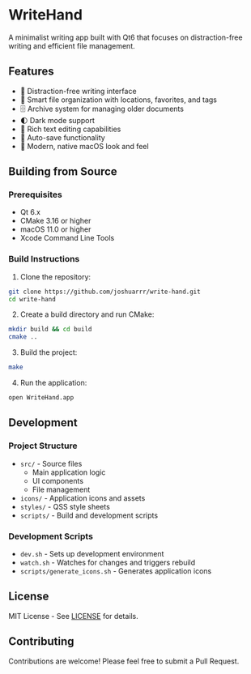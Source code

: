 # WriteHand

A minimalist writing app built with Qt6 that focuses on distraction-free writing and efficient file management.

## Features

- 🎯 Distraction-free writing interface
- 📁 Smart file organization with locations, favorites, and tags
- 🗄️ Archive system for managing older documents
- 🌓 Dark mode support
- 📝 Rich text editing capabilities
- 🔄 Auto-save functionality
- 🎨 Modern, native macOS look and feel

## Building from Source

### Prerequisites

- Qt 6.x
- CMake 3.16 or higher
- macOS 11.0 or higher
- Xcode Command Line Tools

### Build Instructions

1. Clone the repository:

```bash
git clone https://github.com/joshuarrr/write-hand.git
cd write-hand
```

2. Create a build directory and run CMake:

```bash
mkdir build && cd build
cmake ..
```

3. Build the project:

```bash
make
```

4. Run the application:

```bash
open WriteHand.app
```

## Development

### Project Structure

- `src/` - Source files
  - Main application logic
  - UI components
  - File management
- `icons/` - Application icons and assets
- `styles/` - QSS style sheets
- `scripts/` - Build and development scripts

### Development Scripts

- `dev.sh` - Sets up development environment
- `watch.sh` - Watches for changes and triggers rebuild
- `scripts/generate_icons.sh` - Generates application icons

## License

MIT License - See [LICENSE](LICENSE) for details.

## Contributing

Contributions are welcome! Please feel free to submit a Pull Request.
